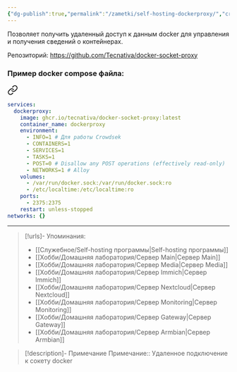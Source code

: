 ```yaml
---
{"dg-publish":true,"permalink":"/zametki/self-hosting-dockerproxy/","created":"2024-10-01 12:01","updated":"2024-10-09T19:53:53+03:00"}
---
```


Позволяет получить удаленный доступ к данным docker для управления и получения сведений о контейнерах.

Репозиторий: https://github.com/Tecnativa/docker-socket-proxy

### Пример docker compose файла:

<div class="transclusion internal-embed is-loaded"><a class="markdown-embed-link" href="/docker-compose/dockerproxy/" aria-label="Open link"><svg xmlns="http://www.w3.org/2000/svg" width="24" height="24" viewBox="0 0 24 24" fill="none" stroke="currentColor" stroke-width="2" stroke-linecap="round" stroke-linejoin="round" class="svg-icon lucide-link"><path d="M10 13a5 5 0 0 0 7.54.54l3-3a5 5 0 0 0-7.07-7.07l-1.72 1.71"></path><path d="M14 11a5 5 0 0 0-7.54-.54l-3 3a5 5 0 0 0 7.07 7.07l1.71-1.71"></path></svg></a><div class="markdown-embed">





```yaml
services:
  dockerproxy:
    image: ghcr.io/tecnativa/docker-socket-proxy:latest
    container_name: dockerproxy
    environment:
      - INFO=1 # Для работы Crowdsek
      - CONTAINERS=1
      - SERVICES=1
      - TASKS=1
      - POST=0 # Disallow any POST operations (effectively read-only)
      - NETWORKS=1 # Alloy
    volumes:
      - /var/run/docker.sock:/var/run/docker.sock:ro
      - /etc/localtime:/etc/localtime:ro
    ports:
      - 2375:2375
    restart: unless-stopped
networks: {}

```


</div></div>


---
> [!urls]- Упоминания:
> - [[Служебное/Self-hosting программы\|Self-hosting программы]]
> - [[Хобби/Домашняя лаборатория/Сервер Main\|Сервер Main]]
> - [[Хобби/Домашняя лаборатория/Сервер Media\|Сервер Media]]
> - [[Хобби/Домашняя лаборатория/Сервер Immich\|Сервер Immich]]
> - [[Хобби/Домашняя лаборатория/Сервер Nextcloud\|Сервер Nextcloud]]
> - [[Хобби/Домашняя лаборатория/Сервер Monitoring\|Сервер Monitoring]]
> - [[Хобби/Домашняя лаборатория/Сервер Gateway\|Сервер Gateway]]
> - [[Хобби/Домашняя лаборатория/Сервер Armbian\|Сервер Armbian]]

> [!description]- Примечание
> Примечание:: Удаленное подключение к сокету docker
